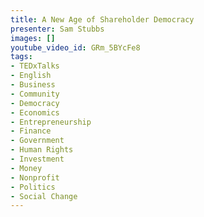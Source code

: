 ```yaml
---
title: A New Age of Shareholder Democracy
presenter: Sam Stubbs
images: []
youtube_video_id: GRm_5BYcFe8
tags:
- TEDxTalks
- English
- Business
- Community
- Democracy
- Economics
- Entrepreneurship
- Finance
- Government
- Human Rights
- Investment
- Money
- Nonprofit
- Politics
- Social Change
---
```

